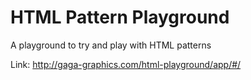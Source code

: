HTML Pattern Playground
=====

A playground to try and play with HTML patterns

Link: http://gaga-graphics.com/html-playground/app/#/
